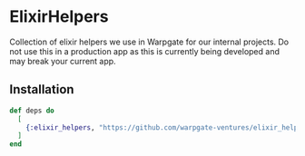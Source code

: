 # ElixirHelpers

Collection of elixir helpers we use in Warpgate for our internal projects. Do not use this in a production app as this is currently being developed and may break your current app.

## Installation

```elixir
def deps do
  [
    {:elixir_helpers, "https://github.com/warpgate-ventures/elixir_helpers"}
  ]
end
```

